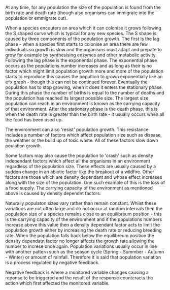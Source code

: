 At any time, for any population the size of the population is found from the birth rate and death rate (though also organisms can immigrate into the population or emmigrate out).

When a species encouters an area which it can colonise it grows following the S shaped curve which is typical for any new species. The S shape is caused by three components of the population growth. The first is the lag phase - when a species first starts to colonise an area there are few individuals so growth is slow and the organisms must adapt and prepate to grow for example by synthesising enzymes and other metabolic activity. Following the lag phase is the exponential phase. The exponential phase occurs as the populations number increases and as long as their is no factor which might limit population growth more and more of the population starts to reproduce this causes the popultion to grown exponentially like an e^x graph - though this can not be continued forever. Eventually the population has to stop growing, when it does it enters the stationary phase. During this phase the number of births is equal to the number of deaths and the population has reached its largest possible size. The largest size population can reach in an environment is known as the carrying capacity of that environment. After the stationary phase is the death phase, this is when the death rate is greater than the birth rate - it usually occurs when all the food has been used up.

The environment can also 'resist' population growth. This resistance includes a number of factors which affect population size such as disease, the weather or the build up of toxic waste. All of these factors slow down poulation growth.

Some factors may also cause the population to 'crash' such as density independant factors which affect all the organisms in an environment regardless of the population size. These effects are usually caused by a sudden change in an abiotic factor like the breakout of a wildfire. Other factors are those which are density dependant and whose effect increases along with the size of the population. One such example of this is the loss of a food supply. The carrying capacity of the environment as mentioned above is caused by density dependnt factors.

Naturally populaton sizes vary rather than remain constant. Whilst these variations are not often large and do not occur at random intervals then the population size of a species remains close to an equilibreum position - this is the carrying capacity of the environment and if the populations numbers increase above this value then a density dependant factor acts to limit the population growth either by increasing the death rate or reducing breeding rate. When the population falls back below the equilibreum position the density dependatn factor no longer affects the growth rate allowing the number to increse once again. Population variations usually occur in line with another pattern such as the season cycle (Spring - Summber - Autumn - Winter) or amount of rainfall. Therefore it is said that population variation is a process regulated by negative feedback.

Negative feedback is where a monitored variable changes causing a reponse to be triggered and the result of the response counteracts the action which first affected the monitored variable.
